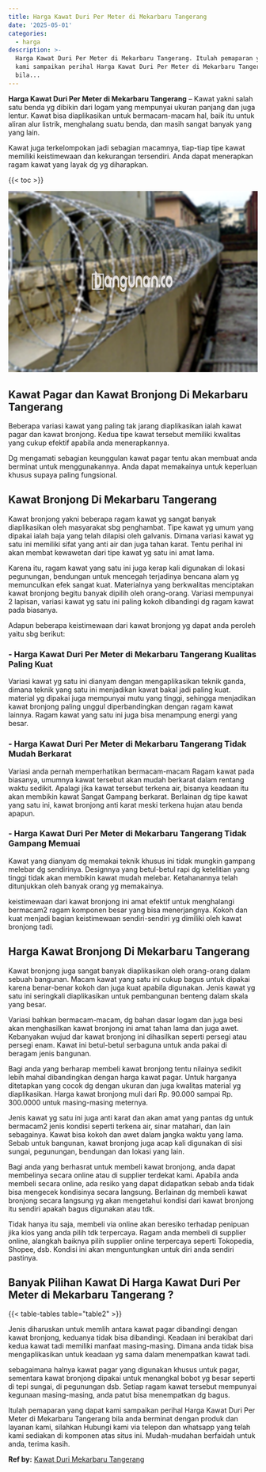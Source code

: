 ```yaml
---
title: Harga Kawat Duri Per Meter di Mekarbaru Tangerang
date: '2025-05-01'
categories:
  - harga
description: >-
  Harga Kawat Duri Per Meter di Mekarbaru Tangerang. Itulah pemaparan yang dapat
  kami sampaikan perihal Harga Kawat Duri Per Meter di Mekarbaru Tangerang
  bila...
---
```


**Harga Kawat Duri Per Meter di Mekarbaru Tangerang** – Kawat yakni salah satu benda yg dibikin dari logam yang mempunyai ukuran panjang dan juga lentur. Kawat bisa diaplikasikan untuk bermacam-macam hal, baik itu untuk aliran alur listrik, menghalang suatu benda, dan masih sangat banyak yang yang lain.

Kawat juga terkelompokan jadi sebagian macamnya, tiap-tiap tipe kawat memiliki keistimewaan dan kekurangan tersendiri. Anda dapat menerapkan ragam kawat yang layak dg yg diharapkan.

{{< toc >}}

![Harga Kawat Duri Per Meter di Mekarbaru Tangerang](/images/jual-kawat-murah49.png)

## Kawat Pagar dan Kawat Bronjong Di Mekarbaru Tangerang

Beberapa variasi kawat yang paling tak jarang diaplikasikan ialah kawat pagar dan kawat bronjong. Kedua tipe kawat tersebut memiliki kwalitas yang cukup efektif apabila anda menerapkannya.

Dg mengamati sebagian keunggulan kawat pagar tentu akan membuat anda berminat untuk menggunakannya. Anda dapat memakainya untuk keperluan khusus supaya paling fungsional.

## Kawat Bronjong Di Mekarbaru Tangerang

Kawat bronjong yakni beberapa ragam kawat yg sangat banyak diaplikasikan oleh masyarakat sbg penghambat. Tipe kawat yg umum yang dipakai ialah baja yang telah dilapisi oleh galvanis. Dimana variasi kawat yg satu ini memiliki sifat yang anti air dan juga tahan karat. Tentu perihal ini akan membat kewawetan dari tipe kawat yg satu ini amat lama.

Karena itu, ragam kawat yang satu ini juga kerap kali digunakan di lokasi pegunungan, bendungan untuk mencegah terjadinya bencana alam yg memunculkan efek sangat kuat. Materialnya yang berkwalitas menciptakan kawat bronjong begitu banyak dipilih oleh orang-orang. Variasi mempunyai 2 lapisan, variasi kawat yg satu ini paling kokoh dibandingi dg ragam kawat pada biasanya.

Adapun beberapa keistimewaan dari kawat bronjong yg dapat anda peroleh yaitu sbg berikut:

### \- Harga Kawat Duri Per Meter di Mekarbaru Tangerang Kualitas Paling Kuat

Variasi kawat yg satu ini dianyam dengan mengaplikasikan teknik ganda, dimana teknik yang satu ini menjadikan kawat bakal jadi paling kuat. material yg dipakai juga mempunyai mutu yang tinggi, sehingga menjadikan kawat bronjong paling unggul diperbandingkan dengan ragam kawat lainnya. Ragam kawat yang satu ini juga bisa menampung energi yang besar.

### \- Harga Kawat Duri Per Meter di Mekarbaru Tangerang Tidak Mudah Berkarat

Variasi anda pernah memperhatikan bermacam-macam Ragam kawat pada biasanya, umumnya kawat tersebut akan mudah berkarat dalam rentang waktu sedikit. Apalagi jika kawat tersebut terkena air, bisanya keadaan itu akan membikin kawat Sangat Gampang berkarat. Berlainan dg tipe kawat yang satu ini, kawat bronjong anti karat meski terkena hujan atau benda apapun.

### \- Harga Kawat Duri Per Meter di Mekarbaru Tangerang Tidak Gampang Memuai

Kawat yang dianyam dg memakai teknik khusus ini tidak mungkin gampang melebar dg sendirinya. Designnya yang betul-betul rapi dg ketelitian yang tinggi tidak akan membikin kawat mudah melebar. Ketahanannya telah ditunjukkan oleh banyak orang yg memakainya.

keistimewaan dari kawat bronjong ini amat efektif untuk menghalangi bermacam2 ragam komponen besar yang bisa menerjangnya. Kokoh dan kuat menjadi bagian keistimewaan sendiri-sendiri yg dimiliki oleh kawat bronjong tadi.

## Harga Kawat Bronjong Di Mekarbaru Tangerang

Kawat bronjong juga sangat banyak diaplikasikan oleh orang-orang dalam sebuah bangunan. Macam kawat yang satu ini cukup bagus untuk dipakai karena benar-benar kokoh dan juga kuat apabila digunakan. Jenis kawat yg satu ini seringkali diaplikasikan untuk pembangunan benteng dalam skala yang besar.

Variasi bahkan bermacam-macam, dg bahan dasar logam dan juga besi akan menghasilkan kawat bronjong ini amat tahan lama dan juga awet. Kebanyakan wujud dar kawat bronjong ini dihasilkan seperti persegi atau persegi enam. Kawat ini betul-betul serbaguna untuk anda pakai di beragam jenis bangunan.

Bagi anda yang berharap membeli kawat bronjong tentu nilainya sedikit lebih mahal dibandingkan dengan harga kawat pagar. Untuk harganya ditetapkan yang cocok dg dengan ukuran dan juga kwalitas material yg diaplikasikan. Harga kawat bronjong muli dari Rp. 90.000 sampai Rp. 300.0000 untuk masing-masing meternya.

Jenis kawat yg satu ini juga anti karat dan akan amat yang pantas dg untuk bermacam2 jenis kondisi seperti terkena air, sinar matahari, dan lain sebagainya. Kawat bisa kokoh dan awet dalam jangka waktu yang lama. Sebab untuk bangunan, kawat bronjong juga acap kali digunakan di sisi sungai, pegunungan, bendungan dan lokasi yang lain.

Bagi anda yang berhasrat untuk membeli kawat bronjong, anda dapat membelinya secara online atau di supplier terdekat kami. Apabila anda membeli secara online, ada resiko yang dapat didapatkan sebab anda tidak bisa mengecek kondisinya secara langsung. Berlainan dg membeli kawat bronjong secara langsung yg akan mengetahui kondisi dari kawat bronjong itu sendiri apakah bagus digunakan atau tdk.

Tidak hanya itu saja, membeli via online akan beresiko terhadap penipuan jika kios yang anda pilih tdk terpercaya. Ragam anda membeli di supplier online, alangkah baiknya pilih supplier online terpercaya seperti Tokopedia, Shopee, dsb. Kondisi ini akan menguntungkan untuk diri anda sendiri pastinya.

## Banyak Pilihan Kawat Di Harga Kawat Duri Per Meter di Mekarbaru Tangerang ?

{{< table-tables table="table2" >}}

Jenis diharuskan untuk memlih antara kawat pagar dibandingi dengan kawat bronjong, keduanya tidak bisa dibandingi. Keadaan ini berakibat dari kedua kawat tadi memiliki manfaat masing-masing. Dimana anda tidak bisa mengaplikasikan untuk keadaan yg sama dalam menempatkan kawat tadi.

sebagaimana halnya kawat pagar yang digunakan khusus untuk pagar, sementara kawat bronjong dipakai untuk menangkal bobot yg besar seperti di tepi sungai, di pegunungan dsb. Setiap ragam kawat tersebut mempunyai kegunaan masing-masing, anda patut bisa menempatkan dg bagus.

Itulah pemaparan yang dapat kami sampaikan perihal Harga Kawat Duri Per Meter di Mekarbaru Tangerang bila anda berminat dengan produk dan layanan kami, silahkan Hubungi kami via telepon dan whatsapp yang telah kami sediakan di komponen atas situs ini. Mudah-mudahan berfaidah untuk anda, terima kasih.

**Ref by:** [Kawat Duri Mekarbaru Tangerang](https://id.wikipedia.org/wiki/Kawat)
